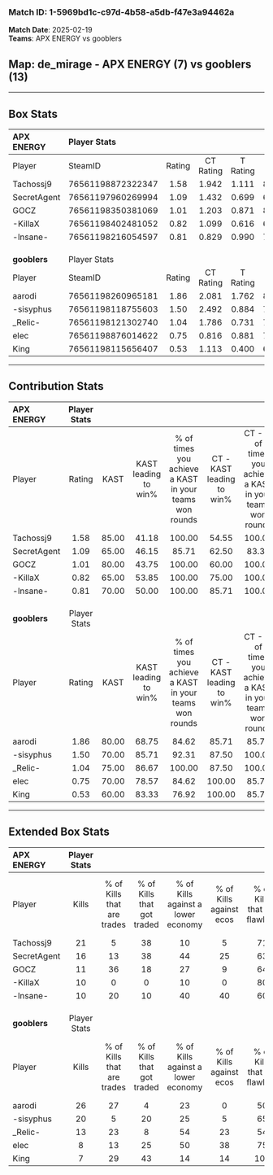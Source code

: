 ### Match ID: 1-5969bd1c-c97d-4b58-a5db-f47e3a94462a  
**Match Date**: 2025-02-19  
**Teams**: APX ENERGY vs gooblers  

## **Map**: de_mirage - APX ENERGY (7) vs gooblers (13)  
---  

## Box Stats  

| **APX ENERGY** | Player Stats      |        |           |          |       |       |       |         |        |      |     |
| :- | :- | :-: | :-: | :-: | :-: | :-: | :-: | :-: | :-: | :-: | :-: |
| Player         | SteamID           | Rating | CT Rating | T Rating | KAST  |  ADR  | Kills | Assists | Deaths | K/D  | HS% |
| Tachossj9      | 76561198872322347 |  1.58  |   1.942   |  1.111   | 85.00 | 121.9 |  21   |    6    |   16   | 1.31 | 23  |
| SecretAgent    | 76561197960269994 |  1.09  |   1.432   |  0.699   | 65.00 | 85.8  |  16   |    2    |   16   | 1.00 | 37  |
| GOCZ           | 76561198350381069 |  1.01  |   1.203   |  0.871   | 80.00 | 70.0  |  11   |    3    |   13   | 0.85 | 72  |
| -KillaX        | 76561198402481052 |  0.82  |   1.099   |  0.616   | 65.00 | 65.5  |  10   |    4    |   14   | 0.71 | 50  |
| -lnsane-       | 76561198216054597 |  0.81  |   0.829   |  0.990   | 70.00 | 57.4  |  10   |    5    |   15   | 0.67 | 80  |
|                |                   |        |           |          |       |       |       |         |        |      |     |
|                |                   |        |           |          |       |       |       |         |        |      |     |
|                |                   |        |           |          |       |       |       |         |        |      |     |
| **gooblers**   | Player Stats      |        |           |          |       |       |       |         |        |      |     |
| Player         | SteamID           | Rating | CT Rating | T Rating | KAST  |  ADR  | Kills | Assists | Deaths | K/D  | HS% |
| aarodi         | 76561198260965181 |  1.86  |   2.081   |  1.762   | 80.00 | 121.5 |  26   |    5    |   12   | 2.17 | 53  |
| -sisyphus      | 76561198118755603 |  1.50  |   2.492   |  0.884   | 70.00 | 104.9 |  20   |    4    |   11   | 1.82 | 50  |
| _Relic-        | 76561198121302740 |  1.04  |   1.786   |  0.731   | 75.00 | 59.1  |  13   |    5    |   13   | 1.00 | 30  |
| elec           | 76561198876014622 |  0.75  |   0.816   |  0.881   | 70.00 | 57.0  |   8   |    9    |   15   | 0.53 | 75  |
| King           | 76561198115656407 |  0.53  |   1.113   |  0.400   | 60.00 | 47.4  |   7   |    5    |   17   | 0.41 | 57  |
---  

## Contribution Stats  

| **APX ENERGY** | Player Stats |       |                      |                                                        |                           |                                                             |                          |                                                            |
| :- | :-: | :-: | :-: | :-: | :-: | :-: | :-: | :-: |
| Player         |    Rating    | KAST  | KAST leading to win% | % of times you achieve a KAST in your teams won rounds | CT - KAST leading to win% | CT - % of times you achieve a KAST in your teams won rounds | T - KAST leading to win% | T - % of times you achieve a KAST in your teams won rounds |
| Tachossj9      |     1.58     | 85.00 |        41.18         |                         100.00                         |           54.55           |                           100.00                            |          16.67           |                           100.00                           |
| SecretAgent    |     1.09     | 65.00 |        46.15         |                         85.71                          |           62.50           |                            83.33                            |          20.00           |                           100.00                           |
| GOCZ           |     1.01     | 80.00 |        43.75         |                         100.00                         |           60.00           |                           100.00                            |          16.67           |                           100.00                           |
| -KillaX        |     0.82     | 65.00 |        53.85         |                         100.00                         |           75.00           |                           100.00                            |          20.00           |                           100.00                           |
| -lnsane-       |     0.81     | 70.00 |        50.00         |                         100.00                         |           85.71           |                           100.00                            |          14.29           |                           100.00                           |
|                |              |       |                      |                                                        |                           |                                                             |                          |                                                            |
|                |              |       |                      |                                                        |                           |                                                             |                          |                                                            |
|                |              |       |                      |                                                        |                           |                                                             |                          |                                                            |
| **gooblers**   | Player Stats |       |                      |                                                        |                           |                                                             |                          |                                                            |
| Player         |    Rating    | KAST  | KAST leading to win% | % of times you achieve a KAST in your teams won rounds | CT - KAST leading to win% | CT - % of times you achieve a KAST in your teams won rounds | T - KAST leading to win% | T - % of times you achieve a KAST in your teams won rounds |
| aarodi         |     1.86     | 80.00 |        68.75         |                         84.62                          |           85.71           |                            85.71                            |          55.56           |                           83.33                            |
| -sisyphus      |     1.50     | 70.00 |        85.71         |                         92.31                          |           87.50           |                           100.00                            |          83.33           |                           83.33                            |
| _Relic-        |     1.04     | 75.00 |        86.67         |                         100.00                         |           87.50           |                           100.00                            |          85.71           |                           100.00                           |
| elec           |     0.75     | 70.00 |        78.57         |                         84.62                          |          100.00           |                            85.71                            |          62.50           |                           83.33                            |
| King           |     0.53     | 60.00 |        83.33         |                         76.92                          |          100.00           |                            85.71                            |          66.67           |                           66.67                            |
---  

## Extended Box Stats  

| **APX ENERGY** | Player Stats |                            |                            |                                    |                         |                              |                                 |        |                             |                                     |                          |                               |                            |
| :- | :-: | :-: | :-: | :-: | :-: | :-: | :-: | :-: | :-: | :-: | :-: | :-: | :-: |
| Player         |    Kills     | % of Kills that are trades | % of Kills that got traded | % of Kills against a lower economy | % of Kills against ecos | % of Kills that are flawless | % of Kills that are close duels | Deaths | % of Deaths that get traded | % of Deaths against a lower economy | % of Deaths against ecos | % of Deaths that are flawless | % of Deaths that are close |
| Tachossj9      |      21      |             5              |             38             |                 10                 |            5            |              71              |               10                |   16   |              6              |                 13                  |            0             |              63               |             0              |
| SecretAgent    |      16      |             13             |             38             |                 44                 |           25            |              63              |                0                |   16   |             13              |                  6                  |            0             |              63               |             6              |
| GOCZ           |      11      |             36             |             18             |                 27                 |            9            |              64              |                0                |   13   |             15              |                  8                  |            8             |              62               |             15             |
| -KillaX        |      10      |             0              |             0              |                 10                 |            0            |              80              |                0                |   14   |             21              |                  7                  |            0             |              64               |             21             |
| -lnsane-       |      10      |             20             |             10             |                 40                 |           40            |              60              |               10                |   15   |             20              |                 13                  |            0             |              60               |             7              |
|                |              |                            |                            |                                    |                         |                              |                                 |        |                             |                                     |                          |                               |                            |
|                |              |                            |                            |                                    |                         |                              |                                 |        |                             |                                     |                          |                               |                            |
|                |              |                            |                            |                                    |                         |                              |                                 |        |                             |                                     |                          |                               |                            |
| **gooblers**   | Player Stats |                            |                            |                                    |                         |                              |                                 |        |                             |                                     |                          |                               |                            |
| Player         |    Kills     | % of Kills that are trades | % of Kills that got traded | % of Kills against a lower economy | % of Kills against ecos | % of Kills that are flawless | % of Kills that are close duels | Deaths | % of Deaths that get traded | % of Deaths against a lower economy | % of Deaths against ecos | % of Deaths that are flawless | % of Deaths that are close |
| aarodi         |      26      |             27             |             4              |                 23                 |            0            |              50              |               12                |   12   |              8              |                 25                  |            17            |              58               |             8              |
| -sisyphus      |      20      |             5              |             20             |                 25                 |            5            |              65              |               10                |   11   |             18              |                 27                  |            9             |              55               |             0              |
| _Relic-        |      13      |             23             |             8              |                 54                 |           23            |              54              |                8                |   13   |             31              |                 15                  |            8             |              62               |             0              |
| elec           |      8       |             13             |             25             |                 50                 |           38            |              75              |               13                |   15   |             27              |                 20                  |            7             |              93               |             0              |
| King           |      7       |             29             |             43             |                 14                 |           14            |             100              |                0                |   17   |             35              |                 29                  |            12            |              71               |             12             |
